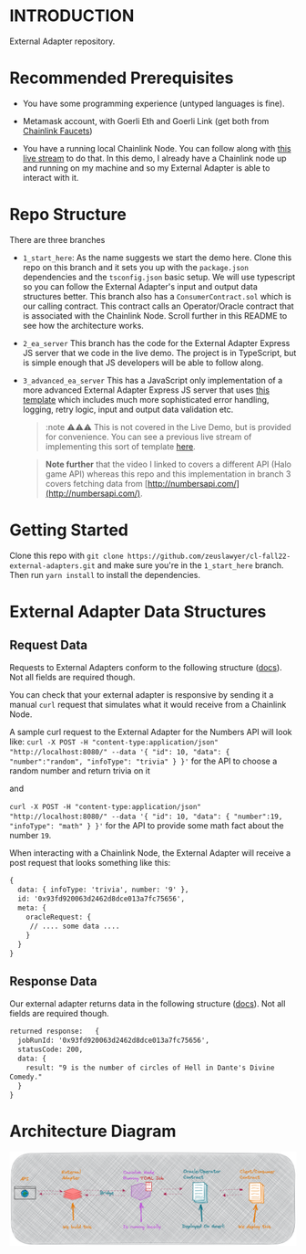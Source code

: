 # INTRODUCTION

External Adapter repository.

# Recommended Prerequisites

- You have some programming experience (untyped languages is fine).

- Metamask account, with Goerli Eth and Goerli Link (get both from [Chainlink Faucets](faucets.chain.link))

- You have a running local Chainlink Node. You can follow along with [this live stream](https://youtu.be/4tIgRvc8WxQ) to do that. In this demo, I already have a Chainlink node up and running on my machine and so my External Adapter is able to interact with it.

# Repo Structure

There are three branches

- `1_start_here`: As the name suggests we start the demo here. Clone this repo on this branch and it sets you up with the `package.json` dependencies and the `tsconfig.json` basic setup. We will use typescript so you can follow the External Adapter's input and output data structures better. This branch also has a `ConsumerContract.sol` which is our calling contract. This contract calls an Operator/Oracle contract that is associated with the Chainlink Node. Scroll further in this README to see how the architecture works.

- `2_ea_server` This branch has the code for the External Adapter Express JS server that we code in the live demo. The project is in TypeScript, but is simple enough that JS developers will be able to follow along.

- `3_advanced_ea_server` This has a JavaScript only implementation of a more advanced External Adapter Express JS server that uses [this template](https://github.com/thodges-gh/CL-EA-NodeJS-Template) which includes much more sophisticated error handling, logging, retry logic, input and output data validation etc.

  > :note ⚠️⚠️⚠️ This is not covered in the Live Demo, but is provided for convenience. You can see a previous live stream of implementing this sort of template [here](https://www.youtube.com/watch?v=fICFYsN4E74).

  > **Note further** that the video I linked to covers a different API (Halo game API) whereas this repo and this implementation in branch 3 covers fetching data from [http://numbersapi.com/](http://numbersapi.com/).

# Getting Started

Clone this repo with `git clone https://github.com/zeuslawyer/cl-fall22-external-adapters.git` and make sure you're in the `1_start_here` branch. Then run `yarn install` to install the dependencies.

# External Adapter Data Structures

## Request Data

Requests to External Adapters conform to the following structure ([docs](https://docs.chain.link/docs/developers/#requesting-data)). Not all fields are required though.

You can check that your external adapter is responsive by sending it a manual `curl` request that simulates what it would receive from a Chainlink Node.

A sample curl request to the External Adapter for the Numbers API will look like:
`curl -X POST -H "content-type:application/json" "http://localhost:8080/" --data '{ "id": 10, "data": { "number":"random", "infoType": "trivia" } }'` for the API to choose a random number and return trivia on it

and

`curl -X POST -H "content-type:application/json" "http://localhost:8080/" --data '{ "id": 10, "data": { "number":19, "infoType": "math" } }'` for the API to provide some math fact about the number `19`.

When interacting with a Chainlink Node, the External Adapter will receive a post request that looks something like this:

```
{
  data: { infoType: 'trivia', number: '9' },
  id: '0x93fd920063d2462d8dce013a7fc75656',
  meta: {
    oracleRequest: {
     // .... some data ....
    }
  }
}

```

## Response Data

Our external adapter returns data in the following structure ([docs](https://docs.chain.link/docs/developers/#returning-data)). Not all fields are required though.

```
returned response:   {
  jobRunId: '0x93fd920063d2462d8dce013a7fc75656',
  statusCode: 200,
  data: {
    result: "9 is the number of circles of Hell in Dante's Divine Comedy."
  }
}
```

# Architecture Diagram

![alt Architecture Drawing Showing The Interaction within the System](../architecture.png "Architecture Diagram")
